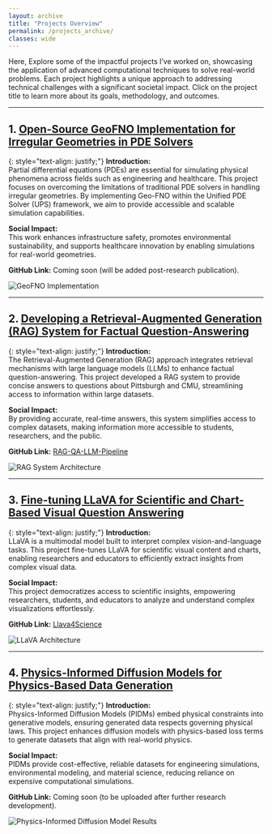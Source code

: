 ```yaml
---
layout: archive
title: "Projects Overview"
permalink: /projects_archive/
classes: wide
---
```


Here, Explore some of the impactful projects I’ve worked on, showcasing the application of advanced computational techniques to solve real-world problems. Each project highlights a unique approach to addressing technical challenges with a significant societal impact. Click on the project title to learn more about its goals, methodology, and outcomes.

---

## 1. [Open-Source GeoFNO Implementation for Irregular Geometries in PDE Solvers](/projects/project-1/)

{: style="text-align: justify;"}
**Introduction:**  
Partial differential equations (PDEs) are essential for simulating physical phenomena across fields such as engineering and healthcare. This project focuses on overcoming the limitations of traditional PDE solvers in handling irregular geometries. By implementing Geo-FNO within the Unified PDE Solver (UPS) framework, we aim to provide accessible and scalable simulation capabilities.

**Social Impact:**  
This work enhances infrastructure safety, promotes environmental sustainability, and supports healthcare innovation by enabling simulations for real-world geometries.

**GitHub Link:** Coming soon (will be added post-research publication).

![GeoFNO Implementation](/images/geofno.png)

---

## 2. [Developing a Retrieval-Augmented Generation (RAG) System for Factual Question-Answering](/projects/project-2/)

{: style="text-align: justify;"}
**Introduction:**  
The Retrieval-Augmented Generation (RAG) approach integrates retrieval mechanisms with large language models (LLMs) to enhance factual question-answering. This project developed a RAG system to provide concise answers to questions about Pittsburgh and CMU, streamlining access to information within large datasets.

**Social Impact:**  
By providing accurate, real-time answers, this system simplifies access to complex datasets, making information more accessible to students, researchers, and the public.

**GitHub Link:** [RAG-QA-LLM-Pipeline](https://github.com/Naman-Choudhary-AI-ML/RAG-QA-LLM-Pipeline)

![RAG System Architecture](/images/rag-runtime.png)

---

## 3. [Fine-tuning LLaVA for Scientific and Chart-Based Visual Question Answering](/projects/project-3/)

{: style="text-align: justify;"}
**Introduction:**  
LLaVA is a multimodal model built to interpret complex vision-and-language tasks. This project fine-tunes LLaVA for scientific visual content and charts, enabling researchers and educators to efficiently extract insights from complex visual data.

**Social Impact:**  
This project democratizes access to scientific insights, empowering researchers, students, and educators to analyze and understand complex visualizations effortlessly.

**GitHub Link:** [Llava4Science](https://github.com/Naman-Choudhary-AI-ML/Llava4Science)

![LLaVA Architecture](/images/llava_pipeline.png)

---

## 4. [Physics-Informed Diffusion Models for Physics-Based Data Generation](/projects/project-4/)

{: style="text-align: justify;"}
**Introduction:**  
Physics-Informed Diffusion Models (PIDMs) embed physical constraints into generative models, ensuring generated data respects governing physical laws. This project enhances diffusion models with physics-based loss terms to generate datasets that align with real-world physics.

**Social Impact:**  
PIDMs provide cost-effective, reliable datasets for engineering simulations, environmental modeling, and material science, reducing reliance on expensive computational simulations.

**GitHub Link:** Coming soon (to be uploaded after further research development).

![Physics-Informed Diffusion Model Results](/images/darcy_flow_residual.png)
